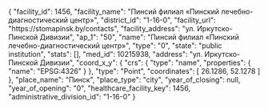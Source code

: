 {
    "facility_id": 1456,
    "facility_name": "Пинсий филиал «Пинский лечебно-диагностический центр»",
    "district_id": "1-16-0",
    "facility_url": "https:\/\/stomapinsk.by\/contacts",
    "facility_address": "ул. Иркутско-Пинской Дивизии",
    "ap_1": "50",
    "name": "Пинсий филиал «Пинский лечебно-диагностический центр»",
    "type": "0",
    "state": "public institution",
    "stats": [],
    "med_id": 10215938,
    "address": "ул. Иркутско-Пинской Дивизии",
    "coord_x_y": {
        "crs": {
            "type": "name",
            "properties": {
                "name": "EPSG:4326"
            }
        },
        "type": "Point",
        "coordinates": [
            26.1286,
            52.1278
        ]
    },
    "place_name": "Пинск",
    "place_type": "city",
    "year_of_closing": null,
    "year_of_opening": "0",
    "healthcare_facility_key": 1456,
    "administrative_division_id": "1-16-0"
}